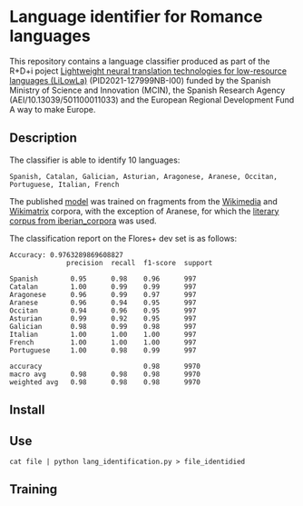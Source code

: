 # Language identifier for Romance languages

This repository contains a language classifier produced as part of the R+D+i poject [Lightweight neural translation technologies for low-resource languages (LiLowLa)](https://transducens.dlsi.ua.es/lilowla/) (PID2021-127999NB-I00) funded by the Spanish Ministry
of Science and Innovation (MCIN), the Spanish Research Agency (AEI/10.13039/501100011033) and the European Regional Development Fund A way to make Europe.


## Description

The classifier is able to identify 10 languages:
```
Spanish, Catalan, Galician, Asturian, Aragonese, Aranese, Occitan, Portuguese, Italian, French
```
The published [model](https://github.com/transducens/Romance-languages-identifier/blob/main/model.pkl.gz) was trained on fragments from the [Wikimedia](https://opus.nlpl.eu/wikimedia/ast&es/v20230407/wikimedia) and [Wikimatrix](https://opus.nlpl.eu/WikiMatrix/an&es/v1/WikiMatrix) corpora, with the exception of Aranese, for which the [literary corpus from iberian_corpora](https://github.com/transducens/iberian_corpora/blob/main/aranese/literary.gz) was used.

The classification report on the Flores+ dev set is as follows:

```
Accuracy: 0.9763289869608827
              precision  recall  f1-score  support

Spanish        0.95      0.98    0.96      997
Catalan        1.00      0.99    0.99      997
Aragonese      0.96      0.99    0.97      997
Aranese        0.96      0.94    0.95      997
Occitan        0.94      0.96    0.95      997
Asturian       0.99      0.92    0.95      997
Galician       0.98      0.99    0.98      997
Italian        1.00      1.00    1.00      997
French         1.00      1.00    1.00      997
Portuguese     1.00      0.98    0.99      997

accuracy                         0.98      9970
macro avg      0.98      0.98    0.98      9970
weighted avg   0.98      0.98    0.98      9970
```

## Install

## Use
```
cat file | python lang_identification.py > file_identidied
```

## Training
